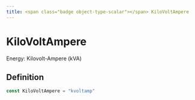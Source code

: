 ```yaml
---
title: <span class="badge object-type-scalar"></span> KiloVoltAmpere
---
```

# <span class="badge object-type-scalar"></span> KiloVoltAmpere

Energy: Kilovolt-Ampere (kVA)

## Definition

```go
const KiloVoltAmpere = "kvoltamp"
```
